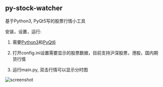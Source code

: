 py-stock-watcher
---

基于Python3, PyQt5写的股票行情小工具

安装，设置，运行:

1. 需要[Python3](https://www.python.org/download)和[PyQt6](https://riverbankcomputing.com/software/pyqt/download)


2. 打开config.ini设置需要显示的股票数据，目前支持沪深股票，港股，国内期货行情

3. 运行main.py, 双击行情可以显示分时图


![screenshot](https://github.com/yeejlan/py-stock-watcher/raw/master/screenshot.png)